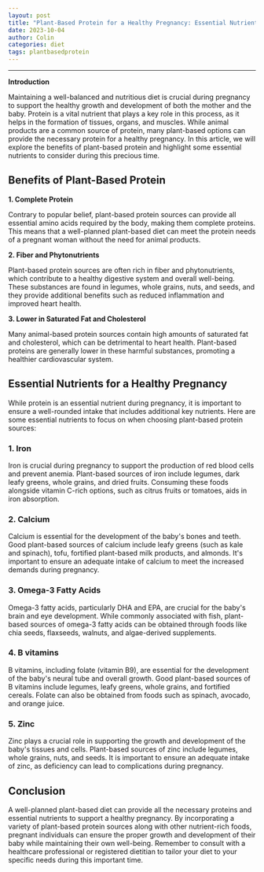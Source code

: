```yaml
---
layout: post
title: "Plant-Based Protein for a Healthy Pregnancy: Essential Nutrients"
date: 2023-10-04
author: Colin
categories: diet
tags: plantbasedprotein
---
```

---

**Introduction**

Maintaining a well-balanced and nutritious diet is crucial during pregnancy to support the healthy growth and development of both the mother and the baby. Protein is a vital nutrient that plays a key role in this process, as it helps in the formation of tissues, organs, and muscles. While animal products are a common source of protein, many plant-based options can provide the necessary protein for a healthy pregnancy. In this article, we will explore the benefits of plant-based protein and highlight some essential nutrients to consider during this precious time.

## Benefits of Plant-Based Protein

**1. Complete Protein**

Contrary to popular belief, plant-based protein sources can provide all essential amino acids required by the body, making them complete proteins. This means that a well-planned plant-based diet can meet the protein needs of a pregnant woman without the need for animal products.

**2. Fiber and Phytonutrients**

Plant-based protein sources are often rich in fiber and phytonutrients, which contribute to a healthy digestive system and overall well-being. These substances are found in legumes, whole grains, nuts, and seeds, and they provide additional benefits such as reduced inflammation and improved heart health.

**3. Lower in Saturated Fat and Cholesterol**

Many animal-based protein sources contain high amounts of saturated fat and cholesterol, which can be detrimental to heart health. Plant-based proteins are generally lower in these harmful substances, promoting a healthier cardiovascular system.

## Essential Nutrients for a Healthy Pregnancy

While protein is an essential nutrient during pregnancy, it is important to ensure a well-rounded intake that includes additional key nutrients. Here are some essential nutrients to focus on when choosing plant-based protein sources:

### 1. Iron

Iron is crucial during pregnancy to support the production of red blood cells and prevent anemia. Plant-based sources of iron include legumes, dark leafy greens, whole grains, and dried fruits. Consuming these foods alongside vitamin C-rich options, such as citrus fruits or tomatoes, aids in iron absorption.

### 2. Calcium

Calcium is essential for the development of the baby's bones and teeth. Good plant-based sources of calcium include leafy greens (such as kale and spinach), tofu, fortified plant-based milk products, and almonds. It's important to ensure an adequate intake of calcium to meet the increased demands during pregnancy.

### 3. Omega-3 Fatty Acids

Omega-3 fatty acids, particularly DHA and EPA, are crucial for the baby's brain and eye development. While commonly associated with fish, plant-based sources of omega-3 fatty acids can be obtained through foods like chia seeds, flaxseeds, walnuts, and algae-derived supplements.

### 4. B vitamins

B vitamins, including folate (vitamin B9), are essential for the development of the baby's neural tube and overall growth. Good plant-based sources of B vitamins include legumes, leafy greens, whole grains, and fortified cereals. Folate can also be obtained from foods such as spinach, avocado, and orange juice.

### 5. Zinc

Zinc plays a crucial role in supporting the growth and development of the baby's tissues and cells. Plant-based sources of zinc include legumes, whole grains, nuts, and seeds. It is important to ensure an adequate intake of zinc, as deficiency can lead to complications during pregnancy.

## Conclusion

A well-planned plant-based diet can provide all the necessary proteins and essential nutrients to support a healthy pregnancy. By incorporating a variety of plant-based protein sources along with other nutrient-rich foods, pregnant individuals can ensure the proper growth and development of their baby while maintaining their own well-being. Remember to consult with a healthcare professional or registered dietitian to tailor your diet to your specific needs during this important time.